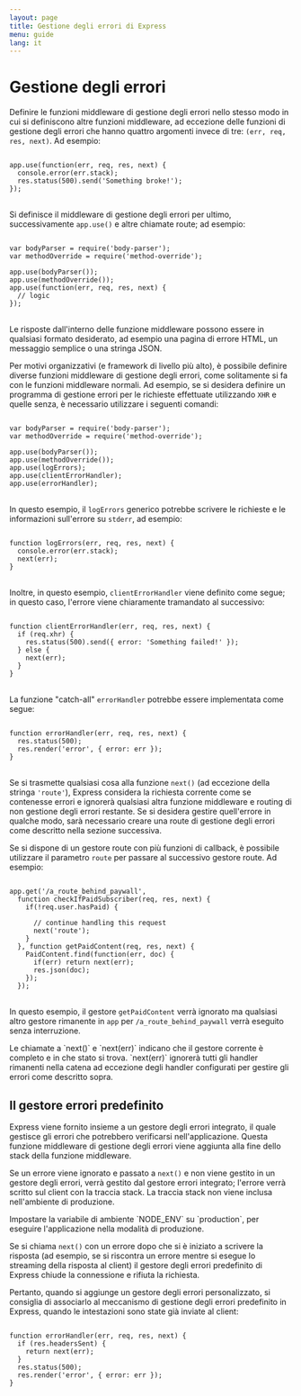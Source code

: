```yaml
---
layout: page
title: Gestione degli errori di Express
menu: guide
lang: it
---
```


# Gestione degli errori

Definire le funzioni middleware di gestione degli errori nello stesso modo in cui si definiscono altre funzioni middleware,
ad eccezione delle funzioni di gestione degli errori che hanno quattro argomenti invece di tre:
`(err, req, res, next)`. Ad esempio:

<pre>
<code class="language-javascript" translate="no">
app.use(function(err, req, res, next) {
  console.error(err.stack);
  res.status(500).send('Something broke!');
});
</code>
</pre>

Si definisce il middleware di gestione degli errori per ultimo, successivamente `app.use()` e altre chiamate route; ad esempio:

<pre>
<code class="language-javascript" translate="no">
var bodyParser = require('body-parser');
var methodOverride = require('method-override');

app.use(bodyParser());
app.use(methodOverride());
app.use(function(err, req, res, next) {
  // logic
});
</code>
</pre>

Le risposte dall'interno delle funzione middleware possono essere in qualsiasi formato desiderato, ad esempio una pagina di errore HTML, un messaggio semplice o una stringa JSON.

Per motivi organizzativi (e framework di livello più alto), è possibile definire
diverse funzioni middleware di gestione degli errori, come solitamente si fa con
le funzioni middleware normali. Ad esempio, se si desidera definire un programma di gestione errori per le richieste
effettuate utilizzando `XHR` e quelle senza, è necessario utilizzare i seguenti comandi:

<pre>
<code class="language-javascript" translate="no">
var bodyParser = require('body-parser');
var methodOverride = require('method-override');

app.use(bodyParser());
app.use(methodOverride());
app.use(logErrors);
app.use(clientErrorHandler);
app.use(errorHandler);
</code>
</pre>

In questo esempio, il `logErrors` generico potrebbe scrivere le richieste e le informazioni sull'errore
su `stderr`, ad esempio:

<pre>
<code class="language-javascript" translate="no">
function logErrors(err, req, res, next) {
  console.error(err.stack);
  next(err);
}
</code>
</pre>

Inoltre, in questo esempio, `clientErrorHandler` viene definito come segue; in questo caso, l'errore viene chiaramente tramandato al successivo:

<pre>
<code class="language-javascript" translate="no">
function clientErrorHandler(err, req, res, next) {
  if (req.xhr) {
    res.status(500).send({ error: 'Something failed!' });
  } else {
    next(err);
  }
}
</code>
</pre>

La funzione "catch-all" `errorHandler` potrebbe essere implementata come segue:

<pre>
<code class="language-javascript" translate="no">
function errorHandler(err, req, res, next) {
  res.status(500);
  res.render('error', { error: err });
}
</code>
</pre>

Se si trasmette qualsiasi cosa alla funzione `next()` (ad eccezione della stringa `'route'`), Express considera la richiesta corrente come se contenesse errori e ignorerà qualsiasi altra funzione middleware e routing di non gestione degli errori restante. Se si desidera gestire quell'errore in qualche modo, sarà necessario creare una route di gestione degli errori come descritto nella sezione successiva.

Se si dispone di un gestore route con più funzioni di callback, è possibile utilizzare il parametro `route` per passare al successivo gestore route. Ad esempio:

<pre>
<code class="language-javascript" translate="no">
app.get('/a_route_behind_paywall',
  function checkIfPaidSubscriber(req, res, next) {
    if(!req.user.hasPaid) {

      // continue handling this request
      next('route');
    }
  }, function getPaidContent(req, res, next) {
    PaidContent.find(function(err, doc) {
      if(err) return next(err);
      res.json(doc);
    });
  });
</code>
</pre>

In questo esempio, il gestore `getPaidContent` verrà ignorato ma qualsiasi altro gestore rimanente in `app` per `/a_route_behind_paywall` verrà eseguito senza interruzione.

<div class="doc-box doc-info" markdown="1">
Le chiamate a `next()` e `next(err)` indicano che il gestore corrente è completo e in che stato si trova.  `next(err)` ignorerà tutti gli handler rimanenti nella catena ad eccezione degli handler configurati per gestire gli errori come descritto sopra.
</div>

## Il gestore errori predefinito

Express viene fornito insieme a un gestore degli errori integrato, il quale gestisce gli errori che potrebbero verificarsi nell'applicazione. Questa funzione middleware di gestione degli errori viene aggiunta alla fine dello stack della funzione middleware.

Se un errore viene ignorato e passato a `next()` e non viene gestito in un gestore
degli errori, verrà gestito dal gestore errori integrato; l'errore verrà scritto sul client con la traccia
stack. La traccia stack non viene inclusa nell'ambiente di produzione.

<div class="doc-box doc-info" markdown="1">
Impostare la variabile di ambiente `NODE_ENV` su `production`, per eseguire l'applicazione nella modalità di produzione.
</div>

Se si chiama `next()` con un errore dopo che si è iniziato a scrivere la risposta
(ad esempio, se si riscontra un errore mentre si esegue lo streaming della
risposta al client) il gestore degli errori predefinito di Express chiude la connessione
e rifiuta la richiesta.

Pertanto, quando si aggiunge un gestore degli errori personalizzato, si consiglia di associarlo al meccanismo
di gestione degli errori predefinito in Express, quando le intestazioni
sono state già inviate al client:

<pre>
<code class="language-javascript" translate="no">
function errorHandler(err, req, res, next) {
  if (res.headersSent) {
    return next(err);
  }
  res.status(500);
  res.render('error', { error: err });
}
</code>
</pre>
